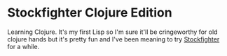 # Stockfighter Clojure Edition

Learning Clojure. It's my first Lisp so I'm sure it'll be cringeworthy for old clojure hands but it's pretty fun and I've been meaning to try [Stockfighter](https://starfighter.readme.io/v1.0/docs) for a while.
